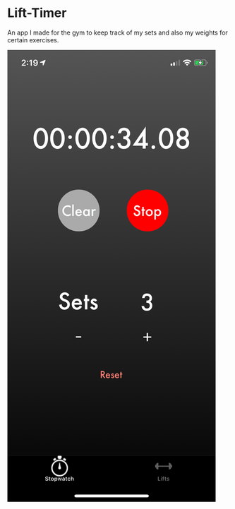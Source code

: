 # Lift-Timer
An app I made for the gym to keep track of my sets and also my weights for certain exercises.

![image of stopwatch](/Images/IMG_5198.png)
